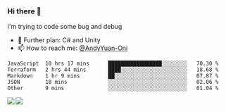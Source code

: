 ### Hi there 👋

I'm trying to code some bug and debug

- 🌱 Further plan: C# and Unity
- 📫 How to reach me: [@AndyYuan-Oni](https://github.com/AndyYuan-Oni)


<!--START_SECTION:waka-->
```text
JavaScript  10 hrs 17 mins      █████████████████░░░░░░░░   70.30 % 
Terraform   2 hrs 44 mins       ████░░░░░░░░░░░░░░░░░░░░░   18.68 % 
Markdown    1 hr 9 mins         ██░░░░░░░░░░░░░░░░░░░░░░░   07.87 % 
JSON        18 mins             ░░░░░░░░░░░░░░░░░░░░░░░░░   02.06 % 
Other       9 mins              ░░░░░░░░░░░░░░░░░░░░░░░░░   01.04 %
```
<!--END_SECTION:waka-->

  <!--**AndyYuan-Oni/AndyYuan-Oni** is a ✨ _special_ ✨ repository because its `README.md` (this file) appears on your GitHub profile.-->
<!--[![Top Langs](https://github-readme-stats.vercel.app/api/top-langs/?username=AndyYUan-Oni&layout=compact)](https://github.com/AndyYUan-Oni/github-readme-stats)-->
<a href="https://github.com/AndyYUan-Oni/github-readme-stats">
  <img align="left" src="https://github-readme-stats.vercel.app/api?username=AndyYUan-Oni&hide=stars" />
</a>
<a href="https://github.com/AndyYUan-Oni/github-readme-stats">
  <img align="left" src="https://github-readme-stats.vercel.app/api/top-langs/?username=AndyYUan-Oni&layout=compact" />
</a>

